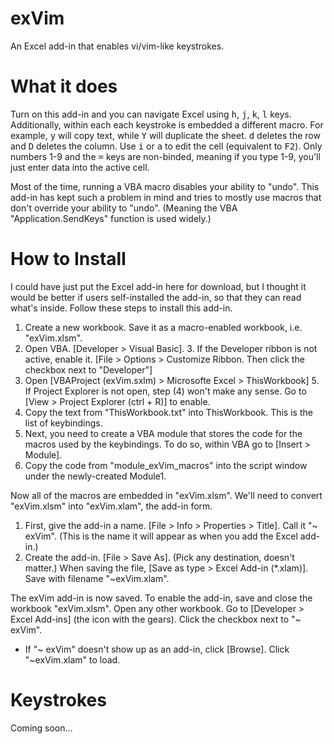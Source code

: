 # exVim
An Excel add-in that enables vi/vim-like keystrokes.

# What it does
Turn on this add-in and you can navigate Excel using <kbd>h</kbd>, <kbd>j</kbd>, <kbd>k</kbd>, <kbd>l</kbd> keys. Additionally, within each each keystroke is embedded a different macro. For example, <kbd>y</kbd> will copy text, while <kbd>Y</kbd> will duplicate the sheet. <kbd>d</kbd> deletes the row and <kbd>D</kbd> deletes the column. Use <kbd>i</kbd> or <kbd>a</kbd> to edit the cell (equivalent to <kbd>F2</kbd>). Only numbers 1-9 and the <kbd>=</kbd> keys are non-binded, meaning if you type 1-9, you'll just enter data into the active cell.

Most of the time, running a VBA macro disables your ability to "undo". This add-in has kept such a problem in mind and tries to mostly use macros that don't override your ability to "undo". (Meaning the VBA "Application.SendKeys" function is used widely.)

# How to Install
I could have just put the Excel add-in here for download, but I thought it would be better if users self-installed the add-in, so that they can read what's inside. Follow these steps to install this add-in.
  1. Create a new workbook. Save it as a macro-enabled workbook, i.e. "exVim.xlsm".
  2. Open VBA. [Developer > Visual Basic].
    3. If the Developer ribbon is not active, enable it. [File > Options > Customize Ribbon. Then click the checkbox next to "Developer"]
  4. Open [VBAProject (exVim.sxlm) > Microsofte Excel > ThisWorkbook]
    5. If Project Explorer is not open, step (4) won't make any sense. Go to [View > Project Explorer (ctrl + R)] to enable.
  6. Copy the text from "ThisWorkbook.txt" into ThisWorkbook. This is the list of keybindings.
  5. Next, you need to create a VBA module that stores the code for the macros used by the keybindings. To do so, within VBA go to [Insert > Module].
  6. Copy the code from "module_exVim_macros" into the script window under the newly-created Module1.

Now all of the macros are embedded in "exVim.xlsm". We'll need to convert "exVim.xlsm" into "exVim.xlam", the add-in form.
  1. First, give the add-in a name. [File > Info > Properties > Title]. Call it "~ exVim". (This is the name it will appear as when you add the Excel add-in.)
  2. Create the add-in. [File > Save As]. (Pick any destination, doesn't matter.) When saving the file, [Save as type > Excel Add-in (*.xlam)]. Save with filename "~exVim.xlam".

The exVim add-in is now saved. To enable the add-in, save and close the workbook "exVim.xlsm". Open any other workbook. Go to [Developer > Excel Add-ins] (the icon with the gears). Click the checkbox next to "~ exVim".

* If "~ exVim" doesn't show up as an add-in, click [Browse]. Click "~exVim.xlam" to load.

# Keystrokes
Coming soon...
